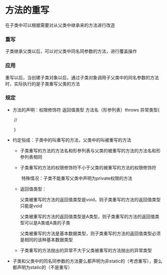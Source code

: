 # 方法的重写

在子类中可以根据需要对从父类中继承来的方法进行改造

### 重写

子类继承父类以后，可以对父类中同名同参数的方法，进行覆盖操作

### 应用

重写以后，当创建子类对象以后，通过子类对象调用子父类中的同名参数的方法时，实际执行的是子类重写父类的方法

### 规定

- 方法的声明：权限修饰符 返回值类型 方法名（形参列表）throws 异常类型{

  ​						//

  ​						}

- 约定俗成：子类中的叫重写的方法，父类中的叫被重写的方法

  - 子类重写的方法的方法名和形参列表与父类的被重写的方法的方法名和形参列表相同

  - 子类重写的方法的权限修饰符不小于父类的被重写的方法的权限修饰符

    ​	特殊情况：子类不能重写父类中声明为private权限的方法

  - 返回值类型：

    ​	父类被重写的方法的返回值类型是void，则子类重写的方法的返回值类型只能是void

    ​	父类被重写的方法的返回值类型是A类型，则子类重写的方法的返回值类型可以是A类或A类的子类

    ​	父类被重写的方法是基本数据类型，则子类重写的方法的返回值类型必须是相同的该种基本数据类型

  - 子类重写的方法抛出的异常不大于父类被重写的方法抛出的异常类型

- 子类和父类中的同名同参数的方法要么都声明为非static的（考虑重写），要么都声明为static的（不是重写）